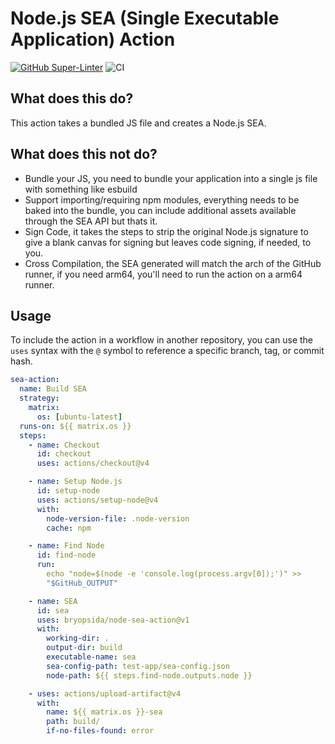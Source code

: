 # Node.js SEA (Single Executable Application) Action

[![GitHub Super-Linter](https://github.com/bryopsida/node-sea-action/actions/workflows/linter.yml/badge.svg)](https://github.com/super-linter/super-linter)
![CI](https://github.com/bryopsida/node-sea-action/actions/workflows/ci.yml/badge.svg)

## What does this do?

This action takes a bundled JS file and creates a Node.js SEA.

## What does this not do?

- Bundle your JS, you need to bundle your application into a single js file with
  something like esbuild
- Support importing/requiring npm modules, everything needs to be baked into the
  bundle, you can include additional assets available through the SEA API but
  thats it.
- Sign Code, it takes the steps to strip the original Node.js signature to give
  a blank canvas for signing but leaves code signing, if needed, to you.
- Cross Compilation, the SEA generated will match the arch of the GitHub runner,
  if you need arm64, you'll need to run the action on a arm64 runner.

## Usage

To include the action in a workflow in another repository, you can use the
`uses` syntax with the `@` symbol to reference a specific branch, tag, or commit
hash.

```yaml
sea-action:
  name: Build SEA
  strategy:
    matrix:
      os: [ubuntu-latest]
  runs-on: ${{ matrix.os }}
  steps:
    - name: Checkout
      id: checkout
      uses: actions/checkout@v4

    - name: Setup Node.js
      id: setup-node
      uses: actions/setup-node@v4
      with:
        node-version-file: .node-version
        cache: npm

    - name: Find Node
      id: find-node
      run:
        echo "node=$(node -e 'console.log(process.argv[0]);')" >>
        "$GitHub_OUTPUT"

    - name: SEA
      id: sea
      uses: bryopsida/node-sea-action@v1
      with:
        working-dir: .
        output-dir: build
        executable-name: sea
        sea-config-path: test-app/sea-config.json
        node-path: ${{ steps.find-node.outputs.node }}

    - uses: actions/upload-artifact@v4
      with:
        name: ${{ matrix.os }}-sea
        path: build/
        if-no-files-found: error
```
